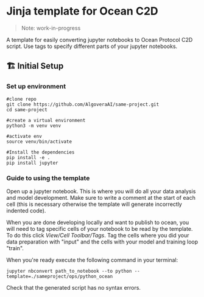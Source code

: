 # Jinja template for Ocean C2D

> Note: work-in-progress

A template for easily converting jupyter notebooks to Ocean Protocol C2D script. Use tags to specify different parts of your jupyter notebooks.

## 🏗 Initial Setup

### Set up environment
```
#clone repo
git clone https://github.com/AlgoveraAI/same-project.git
cd same-project

#create a virtual environment
python3 -m venv venv

#activate env
source venv/bin/activate

#Install the dependencies
pip install -e .
pip install jupyter
```

### Guide to using the template
Open up a jupyter notebook. This is where you will do all your data analysis and model development. Make sure to write a comment at the start of each cell (this is necessary otherwise the template will generate incorrectly indented code).

When you are done developing locally and want to publish to ocean, you will need to tag specific cells of your notebook to be read by the template. To do this click *View/Cell Toolbar/Tags*.
Tag the cells where you did your data preparation with "input" and the cells with your model and training loop "train".

When you're ready execute the following command in your terminal:
```
jupyter nbconvert path_to_notebook --to python --template=./sameproject/ops/python_ocean
```

Check that the generated script has no syntax errors.

